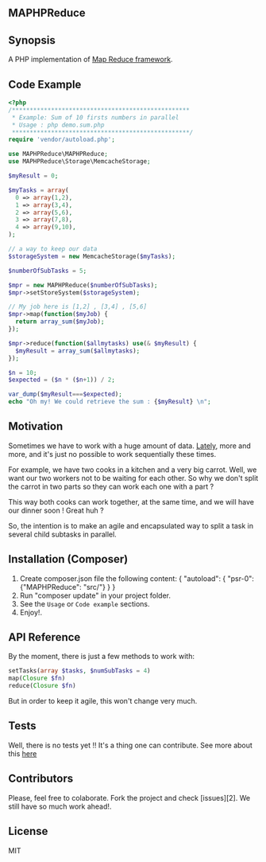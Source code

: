 MAPHPReduce
------------

## Synopsis

A PHP implementation of [Map Reduce framework](http://en.wikipedia.org/wiki/MapReduce).

## Code Example

```php
<?php
/**************************************************
 * Example: Sum of 10 firsts numbers in parallel
 * Usage : php demo.sum.php 
 **************************************************/
require 'vendor/autoload.php';

use MAPHPReduce\MAPHPReduce;
use MAPHPReduce\Storage\MemcacheStorage;

$myResult = 0;

$myTasks = array(
  0 => array(1,2),
  1 => array(3,4),
  2 => array(5,6),
  3 => array(7,8),
  4 => array(9,10),
);

// a way to keep our data
$storageSystem = new MemcacheStorage($myTasks);

$numberOfSubTasks = 5;

$mpr = new MAPHPReduce($numberOfSubTasks);
$mpr->setStoreSystem($storageSystem);

// My job here is [1,2] , [3,4] , [5,6]
$mpr->map(function($myJob) {
  return array_sum($myJob);
});

$mpr->reduce(function($allmytasks) use(& $myResult) {
  $myResult = array_sum($allmytasks);
});

$n = 10;
$expected = ($n * ($n+1)) / 2;

var_dump($myResult===$expected);
echo "Oh my! We could retrieve the sum : {$myResult} \n";
```

## Motivation

Sometimes we have to work with a huge amount of data. 
[Lately](http://en.wikipedia.org/wiki/Big_data), more and more, and it's just no possible to work sequentially these times. 

For example, we have two cooks in a kitchen and a very big carrot.
Well, we want our two workers not to be waiting for each other. 
So why we don't split the carrot in two parts so they can work each one with a part ?

This way both cooks can work together, at the same time, and we will have our dinner soon ! Great huh ?

So, the intention is to make an agile and encapsulated way to split a task in several child subtasks in parallel.

## Installation (Composer)

1. Create composer.json file the following content:
    {
        "autoload": {
            "psr-0": {"MAPHPReduce": "src/"}
        }
    }
2. Run "composer update" in your project folder.
3. See the `Usage` or `Code example` sections.
4. Enjoy!.

## API Reference

By the moment, there is just a few methods to work with:

```php
setTasks(array $tasks, $numSubTasks = 4)
map(Closure $fn)
reduce(Closure $fn)
```

But in order to keep it agile, this won't change very much.

## Tests

Well, there is no tests yet !! It's a thing one can contribute.
See more about this [here](http://kpayne.me/2012/01/17/how-to-unit-test-fork/)

## Contributors
Please, feel free to colaborate. Fork the project and check [issues][2].
We still have so much work ahead!.

## License

MIT
